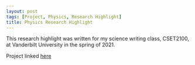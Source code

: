 ```yaml
---
layout: post
tags: [Project, Physics, Research Highlight]
title: Physics Research Highlight
---
```

This research highlight was written for my science writing class, CSET2100, at Vanderbilt University in the spring of 2021.

Project linked [here](https://drive.google.com/file/d/1yraQim4n54o1PmwJf0gq_r1dbsz_JGrt/view?usp=sharing)
<br><br>

